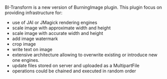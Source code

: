 BI-Transform is a new version of BurningImage plugin. This plugin focus on providing infrastructure for:

 * use of JAI or JMagick rendering engines
 * scale image with approximate width and height
 * scale image with accurate width and height
 * add image watermark
 * crop image
 * write text on image
 * extensive architecture allowing to overwrite existing or introduce new one engines.
 * update files stored on server and uploaded as a MultipartFile
 * operations could be chained and executed in random order